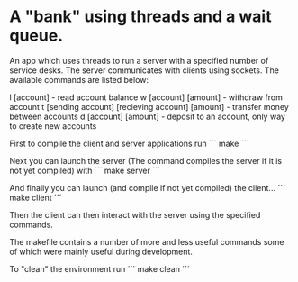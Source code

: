 # A "bank" using threads and a wait queue.

An app which uses threads to run a server with a specified number of service desks. The server communicates with clients using sockets. The available commands are listed below:

l [account] - read account balance
w [account] [amount] - withdraw from account
t [sending account] [recieving account] [amount] - transfer money between accounts
d [account] [amount] - deposit to an account, only way to create new accounts

First to compile the client and server applications run 
´´´
make
´´´

Next you can launch the server (The command compiles the server if it is not yet compiled) with 
´´´
make server
´´´

And finally you can launch (and compile if not yet compiled) the client...
´´´
make client
´´´

Then the client can then interact with the server using the specified commands.

The makefile contains a number of more and less useful commands some of which were mainly useful during development.

To "clean" the environment run
´´´
make clean
´´´